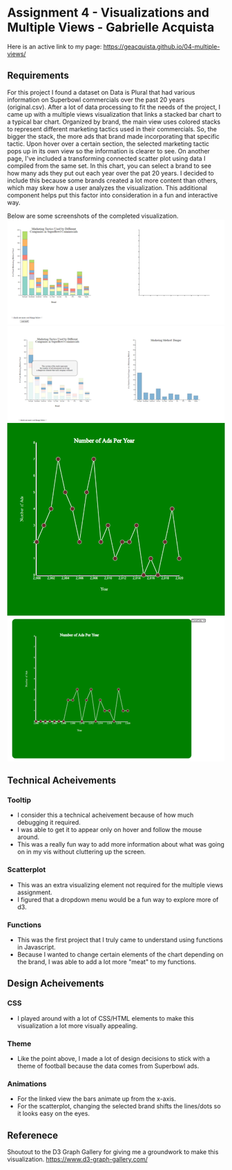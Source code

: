 Assignment 4 - Visualizations and Multiple Views - Gabrielle Acquista 
===
Here is an active link to my page: https://geacquista.github.io/04-multiple-views/


Requirements
---
For this project I found a dataset on Data is Plural that had various information on Superbowl commercials over the past 20 years (original.csv).
After a lot of data processing to fit the needs of the project, I came up with a multiple views visualization that links a stacked bar chart to a typical bar chart.
Organized by brand, the main view uses colored stacks to represent different marketing tactics used in their commercials.
So, the bigger the stack, the more ads that brand made incorporating that specific tactic. 
Upon hover over a certain section, the selected marketing tactic pops up in its own view so the information is clearer to see.
On another page, I've included a transforming connected scatter plot using data I compiled from the same set.
In this chart, you can select a brand to see how many ads they put out each year over the pat 20 years. 
I decided to include this because some brands created a lot more content than others, which may skew how a user analyzes the visualization.
This additional component helps put this factor into consideration in a fun and interactive way.


Below are some screenshots of the completed visualization.
![img](screen1.PNG)
![img](screen2.png)
![img](screen3.PNG)
![img](screen4.PNG)

Technical Acheivements
---

### Tooltip

* I consider this a technical acheivement because of how much debugging it required.
* I was able to get it to appear only on hover and follow the mouse around.
* This was a really fun way to add more information about what was going on in my vis without cluttering up the screen.

### Scatterplot

* This was an extra visualizing element not required for the multiple views assignment.
* I figured that a dropdown menu would be a fun way to explore more of d3.

### Functions

* This was the first project that I truly came to understand using functions in Javascript.
* Because I wanted to change certain elements of the chart depending on the brand, I was able to add a lot more "meat" to my functions.

Design Acheivements
---

### CSS
* I played around with a lot of CSS/HTML elements to make this visualization a lot more visually appealing.

### Theme
* Like the point above, I made a lot of design decisions to stick with a theme of football because the data comes from Superbowl ads. 

### Animations
* For the linked view the bars animate up from the x-axis.
* For the scatterplot, changing the selected brand shifts the lines/dots so it looks easy on the eyes.

Referenece
---
Shoutout to the D3 Graph Gallery for giving me a groundwork to make this visualization. https://www.d3-graph-gallery.com/
